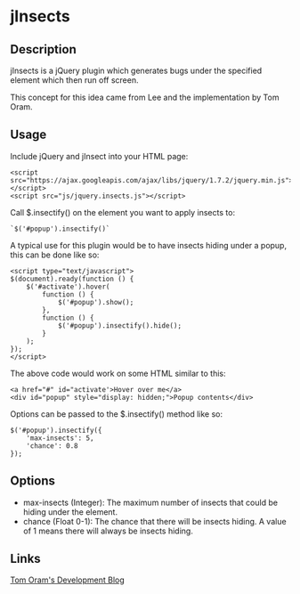 jInsects
========

Description
-----------

jInsects is a jQuery plugin which generates bugs under the specified element
which then run off screen.

This concept for this idea came from Lee and the implementation by Tom Oram.

Usage
-----

Include jQuery and jInsect into your HTML page:

	<script src="https://ajax.googleapis.com/ajax/libs/jquery/1.7.2/jquery.min.js"></script>
	<script src="js/jquery.insects.js"></script>


Call $.insectify() on the element you want to apply insects to:

	`$('#popup').insectify()`

A typical use for this plugin would be to have insects hiding under a popup,
this can be done like so:

	<script type="text/javascript">
	$(document).ready(function () {
		$('#activate').hover(
			function () {
				$('#popup').show();
			},
			function () {
				$('#popup').insectify().hide();
			}
		);
	});
	</script>

The above code would work on some HTML similar to this:

	<a href="#" id="activate'>Hover over me</a>
	<div id="popup" style="display: hidden;">Popup contents</div>

Options can be passed to the $.insectify() method like so:

	$('#popup').insectify({
		'max-insects': 5,
		'chance': 0.8
	});

Options
-------

* max-insects (Integer): The maximum number of insects that could be hiding
under the element.
* chance (Float 0-1): The chance that there will be insects hiding. A value of 1
means there will always be insects hiding.

Links
-----

[Tom Oram's Development Blog](http://devblog.x2k.co.uk/ "Tom Oram's Development Blog")

